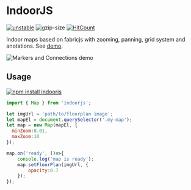 # IndoorJS 
[![unstable](http://badges.github.io/stability-badges/dist/unstable.svg)](http://github.com/badges/stability-badges)
![gzip-size](https://img.shields.io/badge/size-18.4kb-brightgreen.svg)
<a href="http://hits.dwyl.io/mudin/indoorjs">
    <img src="http://hits.dwyl.io/mudin/indoorjs.svg" alt="HitCount">
  </a>

Indoor maps based on fabricjs with zooming, panning, grid system and anotations. 
See [demo](https://mudin.github.io/indoorjs).

![Markers and Connections demo](https://mudin.github.io/indoorjs/indoorjs.gif?raw=true)

## Usage

[![npm install indoorjs](https://nodei.co/npm/indoorjs.png?mini=true)](https://npmjs.org/package/indoorjs/)

```js
import { Map } from 'indoorjs';

let imgUrl = 'path/to/floorplan image';
let mapEl = document.querySelector('.my-map');
let map = new Map(mapEl, {
  minZoom:0.01,
  maxZoom:10
});

map.on('ready', ()=>{
	console.log('map is ready');
	map.setFloorPlan(imgUrl, {
		opacity:0.7
	});
});
```
